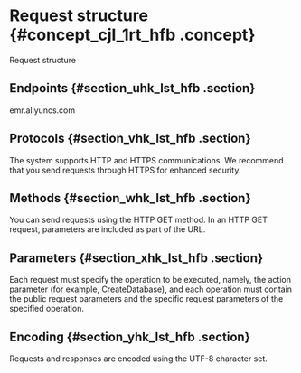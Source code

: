 # Request structure {#concept_cjl_1rt_hfb .concept}

Request structure

## Endpoints {#section_uhk_lst_hfb .section}

emr.aliyuncs.com

## Protocols {#section_vhk_lst_hfb .section}

The system supports HTTP and HTTPS communications. We recommend that you send requests through HTTPS for enhanced security.

## Methods {#section_whk_lst_hfb .section}

You can send requests using the HTTP GET method. In an HTTP GET request, parameters are included as part of the URL.

## Parameters {#section_xhk_lst_hfb .section}

Each request must specify the operation to be executed, namely, the action parameter \(for example, CreateDatabase\), and each operation must contain the public request parameters and the specific request parameters of the specified operation.

## Encoding {#section_yhk_lst_hfb .section}

Requests and responses are encoded using the UTF-8 character set.

